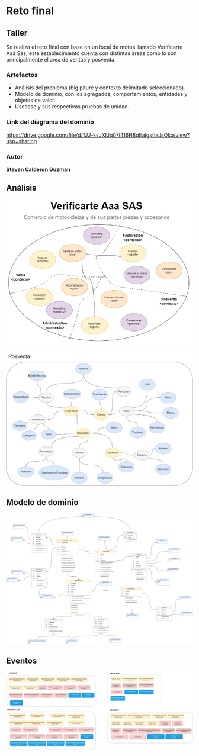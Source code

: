 # Reto final

## Taller

Se realiza el reto final con base en un local de motos llamado Verificarte Aaa Sas, este establecimiento cuenta con
distintas areas como lo son principalmente el area de ventas y posventa.

### Artefactos

<ul>
<li>Análisis del problema (big piture y contexto delimitado seleccionado). </li>
<li>Modelo de dominio, con los agregados, comportamientos, entidades y objetos de valor.</li>
<li>Usecase y sus respectivas pruebas de unidad.</li>
</ul>

### Link del diagrama del dominio

https://drive.google.com/file/d/1JJ-ksJXIJq07l416H8qEalgsfizJsOkq/view?usp=sharing

### Autor

<strong>Steven Calderon Guzman<strong>

## Análisis

![img.png](img/analisis1.png)

![img.png](img/analisis2.png)

## Modelo de dominio

![img.png](img/modelo.png)

## Eventos

![img.png](img/eventos.png)